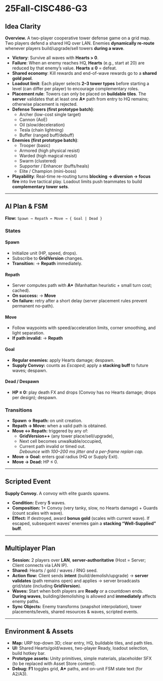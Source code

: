 # 25Fall-CISC486-G3

## Idea Clarity

**Overview.** A two-player cooperative tower defense game on a grid map. Two players defend a shared HQ over LAN. Enemies **dynamically re-route** whenever players build/upgrade/sell towers **during a wave**.

- **Victory**: Survive all waves with **Hearts > 0**.
- **Failure**: When an enemy reaches HQ, **Hearts** (e.g., start at 20) are reduced by that enemy’s value. **Hearts ≤ 0** = defeat.
- **Shared economy**: Kill rewards and end-of-wave rewards go to a **shared gold pool**.
- **Loadout limit**: Each player selects **2–3 tower types** before starting a level (can differ per player) to encourage complementary roles.
- **Placement rule**: Towers can only be placed on **buildable tiles**. The **server** validates that at least one **A\*** path from entry to HQ remains; otherwise placement is rejected.
- **Defense Towers (first prototype batch)**:  
  - Archer (low-cost single target)  
  - Cannon (AoE)  
  - Oil (slow/deceleration)  
  - Tesla (chain lightning)  
  - Buffer (ranged buff/debuff)
- **Enemies (first prototype batch)**:  
  - Trooper (basic)  
  - Armored (high physical resist)  
  - Warded (high magical resist)  
  - Swarm (clustered)  
  - Supporter / Enhancer (buffs/heals)  
  - Elite / Champion (mini-boss)
- **Playability**: Real-time re-routing turns **blocking → diversion → focus fire** into live tactical play. Loadout limits push teammates to build **complementary tower sets**.

---

## AI Plan & FSM

**Flow:** `Spawn → Repath ↔ Move → { Goal | Dead }`

### States

#### Spawn
- Initialize unit (HP, speed, drops).
- Subscribe to **GridVersion** changes.
- **Transition:** → **Repath** immediately.

#### Repath
- Server computes path with **A\*** (Manhattan heuristic + small turn cost; cached).
- **On success:** → **Move**  
- **On failure:** retry after a short delay (server placement rules prevent permanent no-path).

#### Move
- Follow waypoints with speed/acceleration limits, corner smoothing, and light separation.
- **If path invalid:** → **Repath**

#### Goal
- **Regular enemies:** apply Hearts damage; despawn.  
- **Supply Convoy:** counts as *Escaped*; apply a **stacking buff** to future waves; despawn.

#### Dead / Despawn
- **HP ≤ 0:** play death FX and drops (Convoy has no Hearts damage; drops per design); despawn.

### Transitions

- **Spawn → Repath:** on unit creation.  
- **Repath → Move:** when a valid path is obtained.  
- **Move ↔ Repath:** triggered by any of:
  - **GridVersion++** (any tower place/sell/upgrade),
  - Next cell becomes unwalkable/occupied,
  - Current path invalid or timed out.  
  *Debounce with 100–200 ms jitter and a per-frame replan cap.*
- **Move → Goal:** enters goal radius (HQ or Supply Exit).  
- **Move → Dead:** HP ≤ 0.

---

## Scripted Event

**Supply Convoy.** A convoy with elite guards spawns.

- **Condition:** Every **5** waves.  
- **Composition:** 1× Convoy (very tanky, slow, no Hearts damage) + Guards (count scales with wave).  
- **Effect:** If destroyed, award **bonus gold** (scales with current wave). If escaped, subsequent waves’ enemies gain a **stacking “Well-Supplied” buff**.

---

## Multiplayer Plan

- **Session:** 2 players over **LAN**, **server-authoritative** (Host = Server; Client connects via LAN IP).
- **Shared:** Hearts / gold / waves / RNG seed.
- **Action flow:** Client sends **intent** (build/demolish/upgrade) → **server validates** (path remains open) and applies → server broadcasts grid/state (including **GridVersion**).
- **Waves:** Start when both players are **Ready** or a countdown ends. **During waves**, building/demolishing is allowed and **immediately** affects enemy paths.
- **Sync Objects:** Enemy transforms (snapshot interpolation), tower placements/levels, shared resources & waves, scripted events.

---

## Environment & Assets

- **Map:** URP top-down 3D; clear entry, HQ, buildable tiles, and path tiles.
- **UI:** Shared Hearts/gold/waves, two-player Ready, loadout selection, build hotkey bar.
- **Prototype assets:** Unity primitives, simple materials, placeholder SFX (to be replaced with Asset Store content).
- **Debug:** **F1** toggles grid, **A\*** paths, and on-unit FSM state text (for A2/A3).
